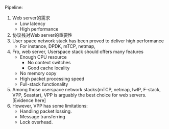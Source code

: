 Pipeline:
1. Web server的需求
	- Low latency
	- High performance
2. 协议栈对Web server的重要性
3. User space network stack has been proved to deliver high performance
	- For instance, DPDK, mTCP, netmap, 
4. Fro, web server, Userspace stack should offers many features
	- Enough CPU resource
		- No context switches
		- Good cache locality
	- No memory copy
	- High packet processing speed
	- Full-stack functionality
5. Among those userspace network stacks(mTCP, netmap, lwIP, F-stack, VPP, Seastar), VPP is arguably the best choice for web servers.[Evidence here]
6. However, VPP has some limitations:
	- Handling packet lossing.
	- Message transferring
	- Lock overhead.
<!--stackedit_data:
eyJoaXN0b3J5IjpbNzYwNDYyMTkyLC0xMTk5MTczMzc3LC0xMT
EwNzc3NDE3LDE1MDYwNzMxNjgsLTE4MTYzMjM4NTMsMTgzNTc2
NzMyMF19
-->